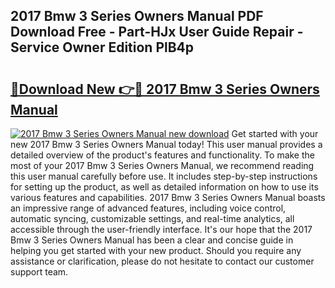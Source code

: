 ## 2017 Bmw 3 Series Owners Manual PDF Download Free - Part-HJx User Guide Repair - Service Owner Edition PlB4p

# <h2><a href="http://cf12016.oget.top/?id=2017+Bmw+3+Series+Owners+Manual">🔗Download New 👉🔴 2017 Bmw 3 Series Owners Manual</a></h2>

[![2017 Bmw 3 Series Owners Manual new download](https://i.imgur.com/5g1atiW.png)](http://cf12016.oget.top/?id=2017+Bmw+3+Series+Owners+Manual)
Get started with your new 2017 Bmw 3 Series Owners Manual today! This user manual provides a detailed overview of the product's features and functionality. To make the most of your 2017 Bmw 3 Series Owners Manual, we recommend reading this user manual carefully before use. It includes step-by-step instructions for setting up the product, as well as detailed information on how to use its various features and capabilities. 2017 Bmw 3 Series Owners Manual boasts an impressive range of advanced features, including voice control, automatic syncing, customizable settings, and real-time analytics, all accessible through the user-friendly interface. It's our hope that the 2017 Bmw 3 Series Owners Manual has been a clear and concise guide in helping you get started with your new product. Should you require any assistance or clarification, please do not hesitate to contact our customer support team.
